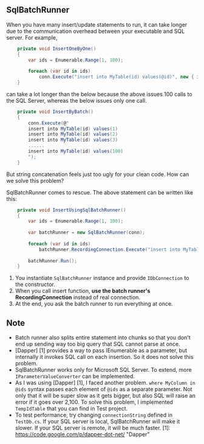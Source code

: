 SqlBatchRunner
-----------

When you have many insert/update statements to run, it can take longer due to the communication overhead between your executable and SQL server.
For example,
```c#
    private void InsertOneByOne()
    {
        var ids = Enumerable.Range(1, 100);
        
        foreach (var id in ids)
            conn.Execute("insert into MyTable(id) values(@id)", new { id });
    }
```
can take a lot longer than the below because the above issues 100 calls to the SQL Server, whereas the below issues only one call.

```c#
    private void InsertByBatch()
    {
        conn.Execute(@"
        insert into MyTable(id) values(1)
        insert into MyTable(id) values(2)
        insert into MyTable(id) values(3)
        ......
        insert into MyTable(id) values(100)
        ");
    }
```

But string concatenation feels just too ugly for your clean code. How can we solve this problem?

SqlBatchRunner comes to rescue. The above statement can be written like this:
```c#
    private void InsertUsingSqlBatchRunner()
    {
        var ids = Enumerable.Range(1, 100);
        
        var batchRunner = new SqlBatchRunner(conn);
        
        foreach (var id in ids)
            batchRunner.RecordingConnection.Execute("insert into MyTable(id) values(@id)", new { id });
            
        batchRunner.Run();
    }
```
1. You instantiate ```SqlBatchRunner``` instance and provide ```IDbConnection``` to the constructor. 
2. When you call insert function, **use the batch runner's RecordingConnection** instead of real connection. 
3. At the end, you ask the batch runner to run everything at once.

Note
-----------
* Batch runner also splits entire statement into chunks so that you don't end up sending way too big query that SQL cannot parse at once.
* [Dapper] [1] provides a way to pass IEnumerable as a parameter, but internally it invokes SQL call on each insertion. So it does not solve this problem.
* SqlBatchRunner works only for Microsoft SQL Server. To extend, more ```IParameterValueConverter``` can be implemented.
* As I was using [Dapper] [1], I faced another problem. ```where MyColumn in @ids``` syntax passes each element of ```@ids``` as a separate parameter. Not only that it will be super slow as it gets bigger, but also SQL will raise an error if it goes over 2,100.
To solve this problem, I implemented ```TempIdTable``` that you can find in Test project.
* To test performance, try changing ```connectionString``` defined in ```TestDb.cs```. If your SQL server is local, SqlBatchRunner will make it slower. If your SQL server is remote, it will be much faster.
[1]: https://code.google.com/p/dapper-dot-net/ "Dapper"
